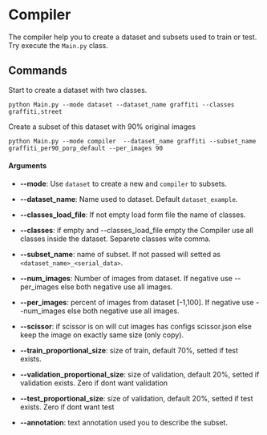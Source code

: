 # Compiler

The compiler help you to create a dataset and subsets used to train or test. Try execute the `Main.py` class.

## Commands 

Start to create a dataset with two classes.
    
    python Main.py --mode dataset --dataset_name graffiti --classes graffiti,street
    
    
Create a subset of this dataset with 90% original images

    python Main.py --mode compiler  --dataset_name graffiti --subset_name graffiti_per90_porp_default --per_images 90

#### Arguments

* **--mode**: Use `dataset` to create a new and `compiler` to subsets.

* **--dataset_name**: Name used to dataset. Default `dataset_example`.

* **--classes_load_file**: If not empty load form file the name of classes.

* **--classes**: if empty and --classes_load_file empty the Compiler use all classes inside the dataset. Separete classes wite comma.


* **--subset_name**: name of subset. If not passed will setted as `<dataset_name>_<serial_data>`.

* **--num_images**: Number of images from dataset. If negative use --per_images else both negative use all images.

* **--per_images**: percent of images from dataset [-1,100]. If negative use --num_images else both negative use all images.

* **--scissor**: if scissor is on will cut images has configs scissor.json else keep the image on exactly same size (only copy).

* **--train_proportional_size**: size of train, default 70%, setted if test exists.

* **--validation_proportional_size**: size of validation, default 20%, setted if validation exists. Zero if dont want validation

* **--test_proportional_size**: size of validation, default 20%, setted if test exists. Zero if dont want test 

* **--annotation**: text annotation used you to describe the subset.

